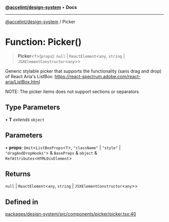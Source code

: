 [**@accelint/design-system**](../README.md) • **Docs**

***

[@accelint/design-system](../README.md) / Picker

# Function: Picker()

> **Picker**\<`T`\>(`props`): `null` \| `ReactElement`\<`any`, `string` \| `JSXElementConstructor`\<`any`\>\>

Generic stylable picker that supports the functionality (sans drag and drop) of
React Aria's ListBox: https://react-spectrum.adobe.com/react-aria/ListBox.html

NOTE: The picker items does not support sections or separators

## Type Parameters

• **T** *extends* `object`

## Parameters

• **props**: `Omit`\<`ListBoxProps`\<`T`\>, `"className"` \| `"style"` \| `"dragAndDropHooks"`\> & `BaseProps` & `object` & `RefAttributes`\<`HTMLDivElement`\>

## Returns

`null` \| `ReactElement`\<`any`, `string` \| `JSXElementConstructor`\<`any`\>\>

## Defined in

[packages/design-system/src/components/picker/picker.tsx:40](https://github.com/gohypergiant/standard-toolkit/blob/258694cea8ed8bbd956b3cf5da47c2c9debcf127/packages/design-system/src/components/picker/picker.tsx#L40)
